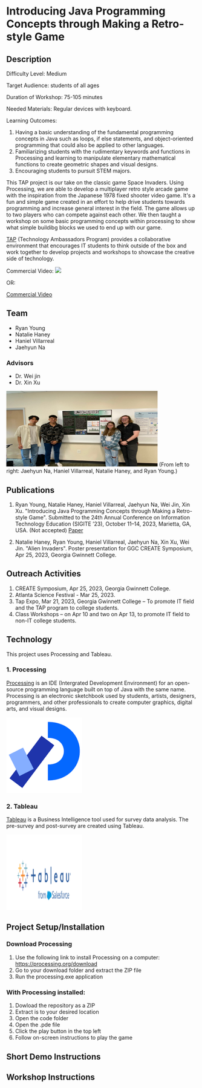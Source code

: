 # Introducing Java Programming Concepts through Making a Retro-style Game
## Description
Difficulty Level: Medium 

Target Audience: students of all ages 

Duration of Workshop: 75-105 minutes 

Needed Materials: Regular devices with keyboard. 

Learning Outcomes: 
1. Having a basic understanding of the fundamental programming concepts in Java such as loops, if else statements, and object-oriented programming that could also be applied to other languages. 
2. Familiarizing students with the rudimentary keywords and functions in Processing and learning to manipulate elementary mathematical functions to create geometric shapes and visual designs. 
3. Encouraging students to pursuit STEM majors.

This TAP project is our take on the classic game Space Invaders. Using Processing, we are able to develop a multiplayer retro style arcade game with the inspiration from the Japanese 1978 fixed shooter video game. It's a fun and simple game created in an effort to help drive students towards programming and increase general interest in the field. The game allows up to two players who can compete against each other. 
We then taught a workshop on some basic programming concepts within processing to show what simple buildibg blocks we used to end up with our game. 

[TAP](https://ggc.edu/academics/school-of-science-and-technology/research-internships-service-learning/technology-ambassador-program) (Technology Ambassadors Program) provides a collaborative environment that encourages IT students to think outside of the box and work together to develop projects and workshops to showcase the creative side of technology. 

Commercial Video: 
<img src = "https://github.com/TAP-GGC/AlienInvader2/assets/157164928/26534338-821a-4c27-a53d-0f6e68bb28af">





OR: 

[Commercial Video](https://github.com/TAP-GGC/AlienInvader2/assets/157164928/26534338-821a-4c27-a53d-0f6e68bb28af)





## Team
* Ryan Young
* Natalie Haney
* Haniel Villarreal
* Jaehyun Na
  
### Advisors
* Dr. Wei jin
* Dr. Xin Xu 

<img src = "Media/Group Photo.jpg" width="400" height="200">
(From left to right: Jaehyun Na, Haniel Villarreal, Natalie Haney, and Ryan Young.) <br>

## Publications 
1. Ryan Young, Natalie Haney, Haniel Villarreal, Jaehyun Na, Wei Jin, Xin Xu. "Introducing Java Programming Concepts through Making a Retro-style Game". Submitted to the 24th Annual Conference on Information Technology Education (SIGITE ’23), October 11–14, 2023, Marietta, GA, USA. (Not accepted) [Paper](https://github.com/Pryzzm/TAPSpaceInvaders/blob/main/Tap%20Documents/Introducing%20Java%20Programming%20Concepts%20through%20Making%20a%20Retro-style%20Game.docx)

2. Natalie Haney, Ryan Young, Haniel Villarreal, Jaehyun Na, Xin Xu, Wei Jin. "Alien Invaders". Poster presentation for GGC CREATE Symposium, Apr 25, 2023, Georgia Gwinnett College.




## Outreach Activities
1. CREATE Symposium, Apr 25, 2023, Georgia Gwinnett College.
2. Atlanta Science Festival - Mar 25, 2023.
3. Tap Expo, Mar 21, 2023, Georgia Gwinnett College – To promote IT field and the TAP program to college students.
4. Class Workshops – on Apr 10 and two on Apr 13, to promote IT field to non-IT college students.

## Technology
This project uses Processing and Tableau. 
### 1. Processing
[Processing](https://processing.org/) is an IDE (Intergrated Development Environment) for an open-source programming language built on top of Java with the same name. Processing is an electronic sketchbook used by students, artists, designers, programmers, and other professionals to create computer graphics, digital arts, and visual designs. 

<img src = "Media/Processing.png" width="200" height="200">

### 2. Tableau 
[Tableau](https://www.tableau.com/trial/tableau-software?utm_campaign_id=2017049&utm_language=EN&utm_country=USCA&kw=tableau&adgroup=CTX-Brand-Priority-Core-E&adused=ETA&matchtype=e&placement=&d=7013y000000vYhH&cq_cmp=370186750&cq_net=s&cq_plac=&msclkid=26981524b0631c5b97b6717da3aecb8f&gclsrc=ds&gclsrc=ds) is a Business Intelligence tool used for survey data analysis. The pre-survey and post-survey are created using Tableau. 

<img src = "Media/tableau.png" width="200" height="200">

## Project Setup/Installation
### Download Processing
1. Use the following link to install Processing on a computer: https://processing.org/download
2. Go to your download folder and extract the ZIP file
3. Run the processing.exe application 
### With Processing installed:
1. Dowload the repository as a ZIP
2. Extract is to your desired location
3. Open the code folder
4. Open the .pde file
5. Click the play button in the top left
6. Follow on-screen instructions to play the game

## Short Demo Instructions

## Workshop Instructions 
